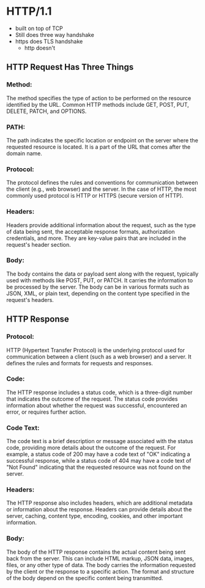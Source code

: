 # HTTP/1.1

- built on top of TCP
- Still does three way handshake
- https does TLS handshake
  - http doesn't

## HTTP Request Has Three Things

### Method:

The method specifies the type of action to be performed on the resource identified by the URL. Common HTTP methods include GET, POST, PUT, DELETE, PATCH, and OPTIONS.

### PATH:

The path indicates the specific location or endpoint on the server where the requested resource is located. It is a part of the URL that comes after the domain name.

### Protocol:

The protocol defines the rules and conventions for communication between the client (e.g., web browser) and the server. In the case of HTTP, the most commonly used protocol is HTTP or HTTPS (secure version of HTTP).

### Headers:

Headers provide additional information about the request, such as the type of data being sent, the acceptable response formats, authorization credentials, and more. They are key-value pairs that are included in the request's header section.

### Body:

The body contains the data or payload sent along with the request, typically used with methods like POST, PUT, or PATCH. It carries the information to be processed by the server. The body can be in various formats such as JSON, XML, or plain text, depending on the content type specified in the request's headers.

## HTTP Response

### Protocol:

HTTP (Hypertext Transfer Protocol) is the underlying protocol used for communication between a client (such as a web browser) and a server. It defines the rules and formats for requests and responses.

### Code:

The HTTP response includes a status code, which is a three-digit number that indicates the outcome of the request. The status code provides information about whether the request was successful, encountered an error, or requires further action.

### Code Text:

The code text is a brief description or message associated with the status code, providing more details about the outcome of the request. For example, a status code of 200 may have a code text of "OK" indicating a successful response, while a status code of 404 may have a code text of "Not Found" indicating that the requested resource was not found on the server.

### Headers:

The HTTP response also includes headers, which are additional metadata or information about the response. Headers can provide details about the server, caching, content type, encoding, cookies, and other important information.

### Body:

The body of the HTTP response contains the actual content being sent back from the server. This can include HTML markup, JSON data, images, files, or any other type of data. The body carries the information requested by the client or the response to a specific action. The format and structure of the body depend on the specific content being transmitted.
